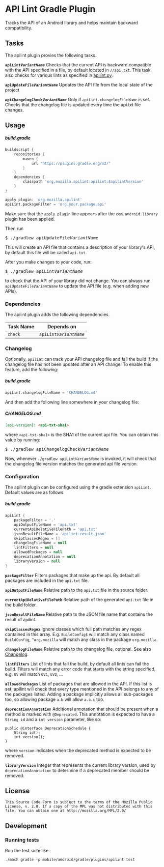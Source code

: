 # API Lint Gradle Plugin
Tracks the API of an Android library and helps maintain backward compatibility.

## Tasks
The apilint plugin provies the following tasks.

<code><b>apiLint<i>VariantName</i></b></code> Checks that the current API is
backward compatible with the API specified in a file, by default located in
`//api.txt`. This task also checks for various lints as specified in
[apilint.py](apilint/src/main/resources/apilint.py).

<code><b>apiUpdateFile<i>VariantName</i></b></code> Updates the API file from
the local state of the project

<code><b>apiChangelogCheck<i>VariantName</i></b></code> Only if
`apiLint.changelogFileName` is set. Checks that the changelog file is updated
every time the api.txt file changes.

## Usage
##### build.gradle
```gradle
buildscript {
    repositories {
        maven {
            url "https://plugins.gradle.org/m2/"
        }
    }
    dependencies {
        classpath 'org.mozilla.apilint:apilint:$apilintVersion'
    }
}

apply plugin: 'org.mozilla.apilint'
apiLint.packageFilter = 'org.your.package.api'
```

Make sure that the `apply plugin` line appears after the `com.android.library`
plugin has been applied.

Then run
<pre>
$ ./gradlew apiUpdateFile<i>VariantName</i>
</pre>

This will create an API file that contains a description of your library's API,
by default this file will be called `api.txt`.

After you make changes to your code, run:

<pre>
$ ./gradlew apiLint<i>VariantName</i>
</pre>

to check that the API of your library did not change. You can always run
<code>apiUpdateFile<i>VariantName</i></code> to update the API file (e.g. when
adding new APIs).

### Dependencies

The apilint plugin adds the following dependencies.

| Task Name        | Depends on                                 |
| ---------------- |:------------------------------------------:|
| `check`          | <code>apiLint<i>VariantName</i></code>     |

### Changelog

Optionally, `apilint` can track your API changelog file and fail the build if
the changelog file has not been updated after an API change. To enable this
feature, add the following:

##### build.gradle
```gradle
apiLint.changelogFileName = 'CHANGELOG.md'
```

And then add the following line somewhere in your changelog file:

##### CHANGELOG.md
```markdown
[api-version]: <api-txt-sha1>
```

where `<api-txt-sha1>` is the SHA1 of the current api file. You can obtain this
value by running:

<pre>
$ ./gradlew apiChangelogCheck<i>VariantName</i>
</pre>

Now, whenever <code>./gradlew apiLint<i>VariantName</i></code> is invoked, it
will check that the changelog file version matches the generated api file
version.

### Configuration

The apilint plugin can be configured using the gradle extension `apiLint`.
Default values are as follows

##### build.gradle
```gradle
apiLint {
    packageFilter = '.'
    apiOutputFileName = 'api.txt'
    currentApiRelativeFilePath = 'api.txt'
    jsonResultFileName = 'apilint-result.json'
    skipClassesRegex = []
    changelogFileName = null
    lintFilters = null
    allowedPackages = null
    deprecationAnnotation = null
    libraryVersion = null
}
```

<code><b>packageFilter</b></code> Filters packages that make up the api. By
default all packages are included in the `api.txt` file.

<code><b>apiOutputFileName</b></code> Relative path to the `api.txt` file in
the source folder.

<code><b>currentApiRelativeFilePath</b></code> Relative path of the generated
`api.txt` file in the build folder.

<code><b>jsonResultFileName</b></code> Relative path to the JSON file name that
contains the result of apilint.

<code><b>skipClassesRegex</b></code> Ignore classes which full path matches
any regex contained in this array. E.g. `BuildConfig$` will match any class
named `BuildConfig`, `^org.mozilla` will match any class in the package
`org.mozilla`.

<code><b>changelogFileName</b></code> Relative path to the changelog file,
optional. See also [Changelog](#changelog).

<code><b>lintFilters</b></code> List of lints that fail the build, by default
all lints can fail the build. Filters will match any error code that starts
with the string specified, e.g. `GV` will match `GV1`, `GV2`, ...

<code><b>allowedPackages</b></code> List of packages that are allowed in the
API. If this list is set, apilint will check that every type mentioned in the
API belongs to any of the packages listed. Adding a package implicitly allows
all sub-packages too, so allowing package `a.b` will allow `a.b.c` too.

<code><b>deprecationAnnotation</b></code> Additional annotation that should be
present when a method is marked with `@Deprecated`. This annotation is expected
to have a `String id` and a `int version` parameter, like so:

```
public @interface DeprecationSchedule {
    String id();
    int version();
}
```

where `version` indicates when the deprecated method is expected to be removed.

<code><b>libraryVersion</b></code> Integer that represents the current library
version, used by `deprecationAnnotation` to determine if a deprecated member
should be removed.

## License

```
This Source Code Form is subject to the terms of the Mozilla Public
License, v. 2.0. If a copy of the MPL was not distributed with this
file, You can obtain one at http://mozilla.org/MPL/2.0/
```

## Development

### Running tests

Run the test suite like:
```
./mach gradle -p mobile/android/gradle/plugins/apilint test
```
